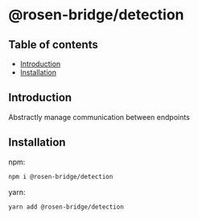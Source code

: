 # @rosen-bridge/detection

## Table of contents

- [Introduction](#introduction)
- [Installation](#installation)

## Introduction

Abstractly manage communication between endpoints

## Installation

npm:

```sh
npm i @rosen-bridge/detection
```

yarn:

```sh
yarn add @rosen-bridge/detection
```
